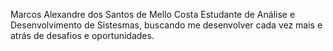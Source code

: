 Marcos Alexandre dos Santos de Mello Costa
Estudante de Análise e Desenvolvimento de Sistesmas, buscando me desenvolver cada vez mais e atrás de desafios e oportunidades.
